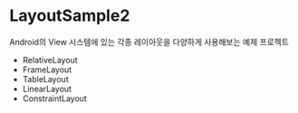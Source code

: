# LayoutSample2
Android의 View 시스템에 있는 각종 레이아웃을 다양하게 사용해보는 예제 프로젝트

* RelativeLayout
* FrameLayout
* TableLayout
* LinearLayout
* ConstraintLayout
